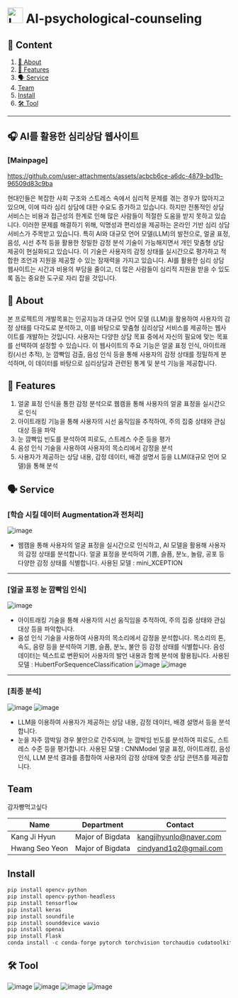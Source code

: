 <h1>
  <img src="https://github.com/user-attachments/assets/df00160b-8a4f-4bae-9bbd-ce39565723f8" alt="Logo" width="35">
  AI-psychological-counseling
</h1>

## 📑 Content

1. [📖 About](#-about)
2. [🔎 Features](#-features)
3. [🗣 Service](#-Service)
4. [Team](#team)
5. [Install](#install)
6. [🛠 Tool](#tool)
---
   
## 🎧 AI를 활용한 심리상담 웹사이트 

### [Mainpage]

https://github.com/user-attachments/assets/acbcb6ce-a6dc-4879-bd1b-96509d83c9ba

현대인들은 복잡한 사회 구조와 스트레스 속에서 심리적 문제를 겪는 경우가 많아지고 있으며, 이에 따라 심리 상담에 대한 수요도 증가하고 있습니다. 하지만 전통적인 상담 서비스는 비용과 접근성의 한계로 인해 많은 사람들이 적절한 도움을 받지 못하고 있습니다. 이러한 문제를 해결하기 위해, 익명성과 편리성을 제공하는 온라인 기반 심리 상담 서비스가 주목받고 있습니다.
특히 AI와 대규모 언어 모델(LLM)의 발전으로, 얼굴 표정, 음성, 시선 추적 등을 활용한 정밀한 감정 분석 기술이 가능해지면서 개인 맞춤형 상담 제공이 현실화되고 있습니다. 이 기술은 사용자의 감정 상태를 실시간으로 평가하고 적합한 조언과 지원을 제공할 수 있는 잠재력을 가지고 있습니다.
AI를 활용한 심리 상담 웹사이트는 시간과 비용의 부담을 줄이고, 더 많은 사람들이 심리적 지원을 받을 수 있도록 돕는 중요한 도구로 자리 잡을 것입니다.

## 📖 About
본 프로젝트의 개발목표는 인공지능과 대규모 언어 모델 (LLM)을 활용하여 사용자의 감정 상태를 다각도로 분석하고, 이를 바탕으로 맞춤형 심리상담 서비스를 제공하는 웹사이트를 개발하는 것입니다. 사용자는 다양한 상담 목표 중에서 자신의 필요에 맞는 목표를 선택하여 설정할 수 있습니다. 이 웹사이트의 주요 기능은 얼굴 표정 인식, 아이트래킹(시선 추적), 눈 깜빡임 검출, 음성 인식 등을 통해 사용자의 감정 상태를 정밀하게 분석하며, 이 데이터를 바탕으로 심리상담과 관련된 통계 및 분석 기능을 제공합니다.

## 🔎 Features
1. 얼굴 표정 인식을 통한 감정 분석으로 웹캠을 통해 사용자의 얼굴 표정을 실시간으로 인식
2. 아이트래킹 기능을 통해 사용자의 시선 움직임을 추적하여, 주의 집중 상태와 관심 대상 등을 파악
3. 눈 깜빡임 빈도를 분석하여 피로도, 스트레스 수준 등을 평가
4. 음성 인식 기술을 사용하여 사용자의 목소리에서 감정을 분석
5. 사용자가 제공하는 상담 내용, 감정 데이터, 배경 설명서 등을 LLM(대규모 언어 모델)을 통해 분석

## 🗣 Service
### [학습 시킬 데이터 Augmentation과 전처리]
![image](https://github.com/user-attachments/assets/66943c09-80e1-41e7-8060-aa11eee99fde)
- 웹캠을 통해 사용자의 얼굴 표정을 실시간으로 인식하고, AI 모델을 활용해 사용자의 감정 상태를 분석합니다. 얼굴 표정을 분석하여 기쁨, 슬픔, 분노, 놀람, 공포 등 다양한 감정 상태를 식별합니다. 
사용된 모델 : mini_XCEPTION

 ----------------------------------------------------------------------------
  
### [얼굴 표정 눈 깜빡임 인식]
![image](https://github.com/user-attachments/assets/447b2e80-3c60-41b1-a835-c695b6e8a5a9)
- 아이트래킹 기술을 통해 사용자의 시선 움직임을 추적하여, 주의 집중 상태와 관심 대상 등을 파악합니다.
- 음성 인식 기술을 사용하여 사용자의 목소리에서 감정을 분석합니다. 목소리의 톤, 속도, 음량 등을 분석하여 기쁨, 슬픔, 분노, 불안 등 감정 상태를 식별합니다. 음성 데이터는 텍스트로 변환되어 사용자의 발언 내용과 함께 분석에 활용됩니다. 
사용된 모델 : HubertForSequenceClassification
![image](https://github.com/user-attachments/assets/b8bb150a-6f71-4b95-b379-e9c759454719)
![image](https://github.com/user-attachments/assets/21a9a0d6-017f-4146-b316-27684022f4de)

------------------------------------------------------------------------
### [최종 분석]
![image](https://github.com/user-attachments/assets/16d7c21b-87b6-4c4d-806d-f7d9d83e485d)
![image](https://github.com/user-attachments/assets/9fa2f45a-f91b-4721-babf-85617bd34814)
- LLM을 이용하여 사용자가 제공하는 상담 내용, 감정 데이터, 배경 설명서 등을 분석합니다. 
- 눈을 자주 깜박일 경우 불안으로 간주되며, 눈 깜박임 빈도를 분석하여 피로도, 스트레스 수준 등을 평가합니다. 
사용된 모델 : CNNModel
얼굴 표정, 아이트래킹, 음성 인식, LLM 분석 결과를 종합하여 사용자의 감정 상태에 맞춘 상담 콘텐츠를 제공합니다. 

## Team
감자빵먹고싶다

|Name|Department|Contact|
|---|---|---|
| Kang Ji Hyun | Major of Bigdata | kangjihyunlo@naver.com|
| Hwang Seo Yeon | Major of Bigdata |cindyand1q2@gmail.com|

## Install

```python
pip install opencv-python
pip install opencv-python-headless
pip install tensorflow
pip install keras
pip install soundfile
pip install sounddevice wavio
pip install openai
pip install Flask
conda install -c conda-forge pytorch torchvision torchaudio cudatoolkit=11.8  
```

## 🛠 Tool
![image](https://github.com/user-attachments/assets/8ce29734-26a6-4d56-b624-b153ab95facc)
![image](https://github.com/user-attachments/assets/1a1dae06-c978-4d20-ad2e-934635a9189e)
![image](https://github.com/user-attachments/assets/bec72076-427c-47ed-bb08-6d184ea36846)
![image](https://github.com/user-attachments/assets/f04dc29a-c335-41a2-b12b-bef9a8c802e8)





